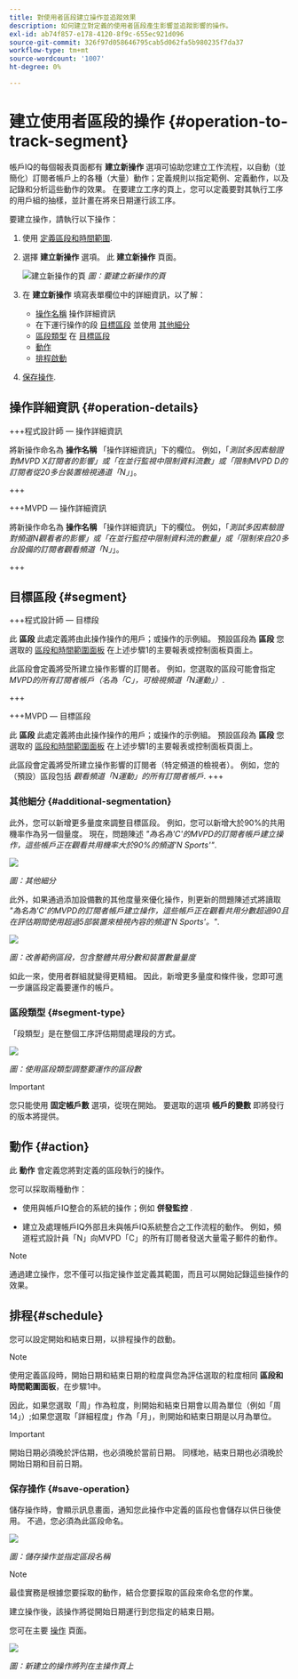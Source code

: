 ```yaml
---
title: 對使用者區段建立操作並追蹤效果
description: 如何建立對定義的使用者區段產生影響並追蹤影響的操作。
exl-id: ab74f857-e178-4120-8f9c-655ec921d096
source-git-commit: 326f97d058646795cab5d062fa5b980235f7da37
workflow-type: tm+mt
source-wordcount: '1007'
ht-degree: 0%

---
```


# 建立使用者區段的操作 {#operation-to-track-segment}

帳戶IQ的每個報表頁面都有 **建立新操作** 選項可協助您建立工作流程，以自動（並簡化）訂閱者帳戶上的各種（大量）動作；定義規則以指定範例、定義動作，以及記錄和分析這些動作的效果。 在要建立工序的頁上，您可以定義要對其執行工序的用戶組的抽樣，並計畫在將來日期運行該工序。

要建立操作，請執行以下操作：

1. 使用 [定義區段和時間範圍](/help/AccountIQ/howto-select-segment-timeframe.md).

1. 選擇 **建立新操作** 選項。 此 **建立新操作** 頁面。

   ![建立新操作的頁](assets/create-new-operations.png)
   *圖：要建立新操作的頁*

1. 在 **建立新操作** 填寫表單欄位中的詳細資訊，以了解：

   * [操作名稱](#operation-details) 操作詳細資訊
   * 在下運行操作的段 [目標區段](#segment) 並使用 [其他細分](#additional-segmentation)
   * [區段類型](#segment-type) 在 [目標區段](#segment)
   * [動作](#action)
   * [排程啟動](#schedule)

1. [保存操作](#save-operation).

## 操作詳細資訊 {#operation-details}

+++程式設計師 — 操作詳細資訊

將新操作命名為 **操作名稱** 「操作詳細資訊」下的欄位。 例如，「*測試多因素驗證對MVPD X訂閱者的影響」或「在並行監視中限制資料流數」或「限制MVPD D的訂閱者從20多台裝置檢視通道「N」*」。

+++

+++MVPD — 操作詳細資訊

將新操作命名為 **操作名稱** 「操作詳細資訊」下的欄位。 例如，「*測試多因素驗證對頻道N觀看者的影響」或「在並行監控中限制資料流的數量」或「限制來自20多台設備的訂閱者觀看頻道「N」*」。

+++

## 目標區段 {#segment}

+++程式設計師 — 目標段

此 **區段** 此處定義將由此操作操作的用戶；或操作的示例組。 預設區段為 **區段** 您選取的 [區段和時間範圍面板](/help/AccountIQ/howto-select-segment-timeframe.md) 在上述步驟1的主要報表或控制面板頁面上。

<!--* The first segment entry in the **Segment** section, by default, shows the **segment** you selected in the step 1.

* The **segment evaluation period** is the time period of analysis you selected in step 1 from **Granularity and Timeframe** option.
![](assets/operations-segment-selection.png)
*Figure: Segment and timeframe selection on the main page*-->

此區段會定義將受所建立操作影響的訂閱者。 例如，您選取的區段可能會指定 *MVPD的所有訂閱者帳戶（名為「C」，可檢視頻道「N運動」）*.

+++

+++MVPD — 目標區段

此 **區段** 此處定義將由此操作操作的用戶；或操作的示例組。 預設區段為 **區段** 您選取的 [區段和時間範圍面板](/help/AccountIQ/howto-select-segment-timeframe.md) 在上述步驟1的主要報表或控制面板頁面上。

<!--* The first segment entry in the **Segment** section, by default, shows the **segment** you selected in the step 1.

* The **segment evaluation period** is the time period of analysis you selected in step 1 from **Granularity and Timeframe** option.
![](assets/operations-segment-selection.png)
*Figure: Segment and timeframe selection on the main page*-->

此區段會定義將受所建立操作影響的訂閱者（特定頻道的檢視者）。 例如，您的（預設）區段包括 *觀看頻道「N運動」的所有訂閱者帳戶*.
+++

### 其他細分 {#additional-segmentation}

此外，您可以新增更多量度來調整目標區段。 例如，您可以新增大於90%的共用機率作為另一個量度。 現在，問題陳述 *&quot;為名為&#39;C&#39;的MVPD的訂閱者帳戶建立操作，這些帳戶正在觀看共用機率大於90%的頻道&#39;N Sports&#39;&quot;*.

![](assets/additional-segment.gif)

*圖：其他細分*

此外，如果通過添加設備數的其他度量來優化操作，則更新的問題陳述式將讀取 *&quot;為名為&#39;C&#39;的MVPD的訂閱者帳戶建立操作，這些帳戶正在觀看共用分數超過90且在評估期間使用超過5部裝置來檢視內容的頻道&#39;N Sports&#39;。&quot;*.

![](assets/refined-segment.png)

*圖：改善範例區段，包含整體共用分數和裝置數量量度*

如此一來，使用者群組就變得更精細。 因此，新增更多量度和條件後，您即可進一步讓區段定義要運作的帳戶。

### 區段類型 {#segment-type}

「段類型」是在整個工序評估期間處理段的方式。

![](assets/segment-type.png)

*圖：使用區段類型調整要運作的區段數*

<!--The segment type option allows you to further refine your segment based on the evaluation period (or time).

**Fixed number of accounts** 

When you select **Fixed number of accounts** segment type, then you need to specify an evaluation period as well.

By doing so, you are fixing the sample size for evaluation in terms of numbers. You are making Account IQ identify a specific set of users (that meet the criteria of defined evaluation period and segment metrics) to operate on. The analysis and graphs will be generated for this specific set of users only (identified initially) throughout the operation.

**Variable number of accounts**

When you select **Variable number of accounts** segment type, you do not limit the number of accounts in segment. The accounts which fall under the defined segment metrics are the part of the segment, and the number of accounts will change continuously during the course of operation.-->

>[!IMPORTANT]
>
>您只能使用 **固定帳戶數** 選項，從現在開始。 要選取的選項 **帳戶的變數** 即將發行的版本將提供。

<!--

you tell Account IQ in the beginning of the operation which number of accounts to operate on.

Account IQ system only has a segment definition, and during the operation it looks into all the accounts that fit that segments.

the number of accounts in segment is not limited, the accounts that fall under defined segment metrics will be part of the segment, and the no of accounts will change continuously, as there are no specific limitations - like an evaluation period in the past.When the segment is defined (which in this example is, subscriber accounts of MVPD 'C' who are viewing the channel 'N Sports' that have a sharing score above 80 and are using 10 different IPs) and we also identified a time period to evaluate a segment. This identifies X number of accounts as sample (for example 5000). How many devices they are using?
It identifies x-number of accounts (5000)...a very specific set of users that meet this criteria.
for every period that we schedule (within that operation) during that operation) we will look at those 5K users that are originally identified and we will present graph about them. How are the sharing scores coming up?u We identified a period. Are their sharing scores going up? Are there fewer of them who are meeting this definition?
Fixed versus variable is the way the treated in fixed or variable way.

1. we identified a fixed set of accounts.
2. we evaluate those specific accounts on criteria throughout the operation.

General idea independent of graph is that we will evaluate a set of accounts identified initially, for no of periods during operation and generate graphs against that.
Those are the 5000 users for which I will create graphs for for every period of the operation.

**Variable number of accounts**
We do not identify any initial set of accounts, we just have a segment definition.
Each period during the operation, we go and look into all the accounts that fit that segments.
If it is not a fixed segment, I won't initially evaluate it. I won't have an initial set of 5000. Instead at every period during the evaluation I will evaluate the segment then, and then I will produce graph about the next 3000 users.
the......will vary from period to period.

if not fixed segment, then I won't initially evaluate or have initial set of 5000, instead at every period during an operation and the.-->

## 動作 {#action}

此 **動作** 會定義您將對定義的區段執行的操作。

您可以採取兩種動作：

* 使用與帳戶IQ整合的系統的操作；例如 **併發監控** <!--[Concurrency Monitoring](https://tve.helpdocsonline.com/concurrency-monitoring-introduction), or Adobe Target-->.

* 建立及處理帳戶IQ外部且未與帳戶IQ系統整合之工作流程的動作。 例如，頻道程式設計員「N」向MVPD「C」的所有訂閱者發送大量電子郵件的動作。

>[!NOTE]
>
>通過建立操作，您不僅可以指定操作並定義其範圍，而且可以開始記錄這些操作的效果。

## 排程{#schedule}

您可以設定開始和結束日期，以排程操作的啟動。

>[!NOTE]
>
>使用定義區段時，開始日期和結束日期的粒度與您為評估選取的粒度相同 **區段和時間範圍面板**，在步驟1中。
>
>
>因此，如果您選取「周」作為粒度，則開始和結束日期會以周為單位（例如「周14」）;如果您選取「詳細程度」作為「月」，則開始和結束日期是以月為單位。


>[!IMPORTANT]
>
>開始日期必須晚於評估期，也必須晚於當前日期。 同樣地，結束日期也必須晚於開始日期和目前日期。

### 保存操作 {#save-operation}

儲存操作時，會顯示訊息畫面，通知您此操作中定義的區段也會儲存以供日後使用。 不過，您必須為此區段命名。

![](assets/save-operation.png)

*圖：儲存操作並指定區段名稱*

>[!NOTE]
>
>最佳實務是根據您要採取的動作，結合您要採取的區段來命名您的作業。

<!--In future you can select this saved segment when defining a segment for your analysis on the main reports page. Moreover, the saved segment is also listed when you create an operation the next time.

![](assets/saved-segment-operations-page.png)

*Figure: Saved segments in segment selector on Create new operations page* 

>[!IMPORTANT]
>
>When creating an operation, if you select a segment that was previously created then you cannot add new metrics to it and refine it.
>
>Adding new metrics creates a new segment, but you cannot modify an existing segment.-->

建立操作後，該操作將從開始日期運行到您指定的結束日期。

您可在主要 [操作](/help/AccountIQ/operations.md) 頁面。

![](assets/new-operation-created.png)

*圖：新建立的操作將列在主操作頁上*
